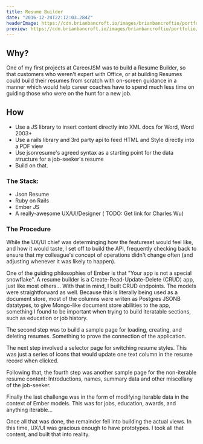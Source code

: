 ```yaml
---
title: Resume Builder
date: "2016-12-24T22:12:03.284Z"
headerImage: https://cdn.brianbancroft.io/images/brianbancroftio/portfolio/topo-map/topomap-closeup.png
preview: https://cdn.brianbancroft.io/images/brianbancroftio/portfolio/topo-map/topomap-closeup.png
---
```


## Why?

One of my first projects at CareerJSM was to build a Resume Builder, so that customers who weren't expert with Office, or at building Resumes could build their resumes from scratch with on-screen guidance in a manner which would help career coaches have to spend much less time on guiding those who were on the hunt for a new job.

## How

* Use a JS library to insert content directly into XML docs for Word, Word 2003+
* Use a rails library and 3rd party api to feed HTML and Style directly into a PDF view
* Use jsonresume's agreed syntax as a starting point for the data structure for a job-seeker's resume
* Build on that.

### The Stack:

* Json Resume
* Ruby on Rails
* Ember JS
* A really-awesome UX/UI/Designer ( TODO: Get link for Charles Wu)

### The Procedure

While the UX/UI chief was determinging how the featureset would feel like, and how it would taste, I set off to build the API, frequently checking back to ensure that my colleague's concept of operations didn't change often (and adjusting whenever it was likely to happen).

One of the guiding philosophies of Ember is that "Your app is not a special snowflake". A resume builder is a Create-Read-Update-Delete (CRUD) app, just like most others... With that in mind, I built CRUD endpoints. The models were straightforward as well. Because this is literally being used as a document store, most of the columns were writen as Postgres JSONB datatypes, to give Mongo-like document store abilities to the app, something I found to be important when trying to build iteratable sections, such as education or job history.

The second step was to build a sample page for loading, creating, and deleting resumes. Something to prove the connection of the application.

The next step involved a selector page for switching resume styles. This was just a series of icons that would update one text column in the resume record when clicked.

Following that, the fourth step was another sample page for the non-iterable resume content: Introductions, names, summary data and other miscellany of the job-seeker.

Finally the last challenge was in the form of modifying iterable data in the context of Ember models. This was for jobs, education, awards, and anything iterable...

Once all that was done, the remainder fell into building the actual views. In this time, UX/UI was gracious enough to have prototypes. I took all that content, and built that into reality.
